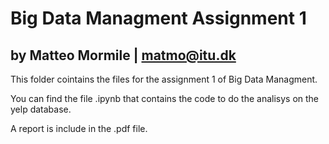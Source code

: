 # Big Data Managment Assignment 1
## by Matteo Mormile | matmo@itu.dk

This folder cointains the files for the assignment 1 of Big Data Managment.

You can find the file .ipynb that contains the code to do the analisys on the yelp database.

A report is include in the .pdf file.